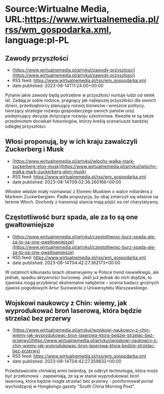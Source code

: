 # Source:Wirtualne Media, URL:https://www.wirtualnemedia.pl/rss/wm_gospodarka.xml, language:pl-PL

## Zawody przyszłości
 - [https://www.wirtualnemedia.pl/artykul/zawody-przyszlosci](https://www.wirtualnemedia.pl/artykul/zawody-przyszlosci)
 - RSS feed: https://www.wirtualnemedia.pl/rss/wm_gospodarka.xml
 - date published: 2023-08-14T11:24:00+00:00

Pytanie jakie zawody będą potrzebne w przyszłości nurtuje ludzi od setek lat. Zadają je sobie rodzice, pragnący jak najlepszej przyszłości dla swoich dzieci, przedsiębiorcy planujący rozwój biznesów i wreszcie politycy, tworzący strategie rozwoju gospodarczego swoich państw oraz podejmujący decyzje dotyczące rozwoju szkolnictwa. Kwestie te są także przedmiotem dociekań futurologów, którzy kreślą scenariusze bardziej odległej przyszłości.

## Włosi proponują, by w ich kraju zawalczyli Zuckerberg i Musk
 - [https://www.wirtualnemedia.pl/artykul/wlochy-walka-mark-zuckerberg-elon-musk](https://www.wirtualnemedia.pl/artykul/wlochy-walka-mark-zuckerberg-elon-musk)
 - RSS feed: https://www.wirtualnemedia.pl/rss/wm_gospodarka.xml
 - date published: 2023-08-14T09:02:36.260166+00:00

Włoskie władze miały rozmawiać z Elonem Muskiem o walce miliardera z Markiem Zuckerbergiem. Padła propozycja, by obaj zmierzyli się właśnie na terenie Włoch. Dochody z transmisji starcia mają pójść na cel charytatywny.

## Częstotliwość burz spada, ale za to są one gwałtowniejsze
 - [https://www.wirtualnemedia.pl/artykul/czestotliwosc-burz-spada-ale-za-to-sa-one-gwaltowniejsze](https://www.wirtualnemedia.pl/artykul/czestotliwosc-burz-spada-ale-za-to-sa-one-gwaltowniejsze)
 - RSS feed: https://www.wirtualnemedia.pl/rss/wm_gospodarka.xml
 - date published: 2023-08-14T04:42:27.362173+00:00

W ostatnich kilkunastu latach obserwujemy w Polsce trend niewielkiego, ale jednak, spadku aktywności burzowej. Jeśli już jednak do nich dojdzie, to zjawiska mogą przybierać ekstremalne natężenie – ocenia badacz groźnych zjawisk pogodowych Artur Surowiecki z Uniwersytetu Warszawskiego.

## Wojskowi naukowcy z Chin: wiemy, jak wyprodukować broń laserową, która będzie strzelać bez przerwy
 - [https://www.wirtualnemedia.pl/artykul/wojskowi-naukowcy-z-chin-wiemy-jak-wyprodukowac-bron-laserowa-ktora-bedzie-strzelac-bez-przerwy](https://www.wirtualnemedia.pl/artykul/wojskowi-naukowcy-z-chin-wiemy-jak-wyprodukowac-bron-laserowa-ktora-bedzie-strzelac-bez-przerwy)
 - RSS feed: https://www.wirtualnemedia.pl/rss/wm_gospodarka.xml
 - date published: 2023-08-14T04:42:27.359832+00:00

Przedstawiciele chińskiej armii twierdzą, że odkryli technologię, która może być przełomowa - zapewniają, że są w stanie wyprodukować broń laserową, która będzie mogła strzelać bez przerwy - poinformował portal wychodzącej w Hongkongu gazety "South China Morning Post".

